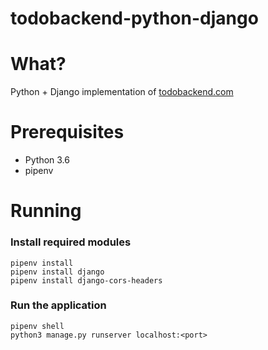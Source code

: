 # todobackend-python-django

# What?
Python + Django implementation of [todobackend.com](https://www.todobackend.com/)

# Prerequisites

- Python 3.6
- pipenv

# Running

### Install required modules

`pipenv install`<br/>
`pipenv install django`<br/>
`pipenv install django-cors-headers`<br/>


### Run the application
`pipenv shell` <br/>
`python3 manage.py runserver localhost:<port>`
